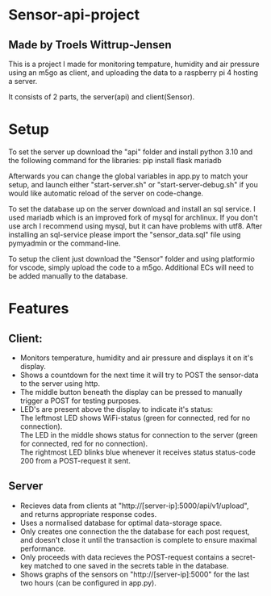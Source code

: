 # Sensor-api-project
## Made by Troels Wittrup-Jensen

This is a project I made for monitoring tempature, humidity and air pressure using an m5go as client, and uploading the data to a raspberry pi 4 hosting a server.

It consists of 2 parts, the server(api) and client(Sensor).

# Setup
To set the server up download the "api" folder and install python 3.10 and the following command for the libraries:
pip install flask mariadb

Afterwards you can change the global variables in app.py to match your setup, and launch either "start-server.sh" or "start-server-debug.sh" if you would like automatic reload of the server on code-change.

To set the database up on the server download and install an sql service. I used mariadb which is an improved fork of mysql for archlinux. If you don't use arch I recommend using mysql, but it can have problems with utf8.
After installing an sql-service please import the "sensor_data.sql" file using pymyadmin or the command-line. 

To setup the client just download the "Sensor" folder and using platformio for vscode, simply upload the code to a m5go. Additional ECs will need to be added manually to the database.

# Features
## Client: 
* Monitors temperature, humidity and air pressure and displays it on it's display.
* Shows a countdown for the next time it will try to POST the sensor-data to the server using http.
* The middle button beneath the display can be pressed to manually trigger a POST for testing purposes.
* LED's are present above the display to indicate it's status:
<br>The leftmost LED shows WiFi-status (green for connected,  red for no connection).
<br>The LED in the middle shows status for connection to the server (green for connected,  red for no connection).
<br>The rightmost LED blinks blue whenever it receives status status-code 200 from a POST-request it sent. 

## Server
* Recieves data from clients at "http://[server-ip]:5000/api/v1/upload", and returns appropriate response codes.
* Uses a normalised database for optimal data-storage space.
* Only creates one connection the the database for each post request, and doesn't close it until the transaction is complete to ensure maximal performance.
* Only proceeds with data recieves the POST-request contains a secret-key matched to one saved in the secrets table in the database.
* Shows graphs of the sensors on "http://[server-ip]:5000" for the last two hours (can be configured in app.py).
